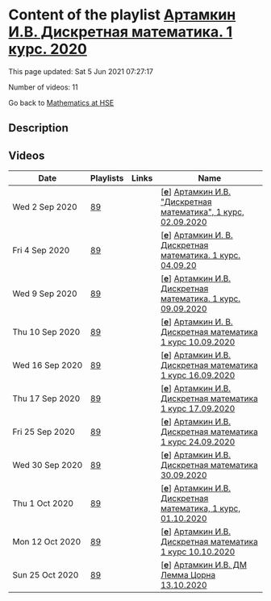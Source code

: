 # Content of the playlist [Артамкин И.В. Дискретная математика. 1 курс. 2020](https://youtube.com/playlist?list=PLq3E5oubNNoCpIToWmtH1h4WX-HwqEYzs)

This page updated: Sat 5 Jun 2021 07:27:17

Number of videos: 11

Go back to [Mathematics at HSE](./README.md)

## Description



## Videos

|Date|Playlists|Links|Name|
|---|---|---|---|
| Wed&nbsp;2&nbsp;Sep&nbsp;2020 | [89](./playlists/89.md "Артамкин И.В. Дискретная математика. 1 курс. 2020") |  | [[**e**](https://studio.youtube.com/video/r8YHvOV_TFE/edit)] [Артамкин И.В. "Дискретная математика", 1 курс, 02.09.2020](https://youtube.com/watch?v=r8YHvOV_TFE&list=PLq3E5oubNNoCpIToWmtH1h4WX-HwqEYzs "") |
| Fri&nbsp;4&nbsp;Sep&nbsp;2020 | [89](./playlists/89.md "Артамкин И.В. Дискретная математика. 1 курс. 2020") |  | [[**e**](https://studio.youtube.com/video/npO01dDt1_U/edit)] [Артамкин И. В.  Дискретная математика. 1 курс. 04.09.20](https://youtube.com/watch?v=npO01dDt1_U&list=PLq3E5oubNNoCpIToWmtH1h4WX-HwqEYzs "") |
| Wed&nbsp;9&nbsp;Sep&nbsp;2020 | [89](./playlists/89.md "Артамкин И.В. Дискретная математика. 1 курс. 2020") |  | [[**e**](https://studio.youtube.com/video/0W9xkYvMQEc/edit)] [Артамкин И.В. Дискретная математика. 1 курс. 09.09.2020](https://youtube.com/watch?v=0W9xkYvMQEc&list=PLq3E5oubNNoCpIToWmtH1h4WX-HwqEYzs "") |
| Thu&nbsp;10&nbsp;Sep&nbsp;2020 | [89](./playlists/89.md "Артамкин И.В. Дискретная математика. 1 курс. 2020") |  | [[**e**](https://studio.youtube.com/video/J4zUatlgYF8/edit)] [Артамкин И. В.  Дискретная математика 1 курс 10.09.2020](https://youtube.com/watch?v=J4zUatlgYF8&list=PLq3E5oubNNoCpIToWmtH1h4WX-HwqEYzs "") |
| Wed&nbsp;16&nbsp;Sep&nbsp;2020 | [89](./playlists/89.md "Артамкин И.В. Дискретная математика. 1 курс. 2020") |  | [[**e**](https://studio.youtube.com/video/CpokZcCAkF0/edit)] [Артамкин И.В. Дискретная математика 1 курс 16.09.2020](https://youtube.com/watch?v=CpokZcCAkF0&list=PLq3E5oubNNoCpIToWmtH1h4WX-HwqEYzs "") |
| Thu&nbsp;17&nbsp;Sep&nbsp;2020 | [89](./playlists/89.md "Артамкин И.В. Дискретная математика. 1 курс. 2020") |  | [[**e**](https://studio.youtube.com/video/KjCBIdzcM5c/edit)] [Артамкин И.В. Дискретная математика 1 курс 17.09.2020](https://youtube.com/watch?v=KjCBIdzcM5c&list=PLq3E5oubNNoCpIToWmtH1h4WX-HwqEYzs "") |
| Fri&nbsp;25&nbsp;Sep&nbsp;2020 | [89](./playlists/89.md "Артамкин И.В. Дискретная математика. 1 курс. 2020") |  | [[**e**](https://studio.youtube.com/video/kNWINxo5c5k/edit)] [Артамкин И.В. Дискретная математика 1 курс 24.09.2020](https://youtube.com/watch?v=kNWINxo5c5k&list=PLq3E5oubNNoCpIToWmtH1h4WX-HwqEYzs "") |
| Wed&nbsp;30&nbsp;Sep&nbsp;2020 | [89](./playlists/89.md "Артамкин И.В. Дискретная математика. 1 курс. 2020") |  | [[**e**](https://studio.youtube.com/video/pXizikghidk/edit)] [Артамкин И.В. Дискретная математика 30.09.2020](https://youtube.com/watch?v=pXizikghidk&list=PLq3E5oubNNoCpIToWmtH1h4WX-HwqEYzs "") |
| Thu&nbsp;1&nbsp;Oct&nbsp;2020 | [89](./playlists/89.md "Артамкин И.В. Дискретная математика. 1 курс. 2020") |  | [[**e**](https://studio.youtube.com/video/N2CCAhF4ZA8/edit)] [Артамкин И.В. Дискретная математика, 1 курс, 01.10.2020](https://youtube.com/watch?v=N2CCAhF4ZA8&list=PLq3E5oubNNoCpIToWmtH1h4WX-HwqEYzs "") |
| Mon&nbsp;12&nbsp;Oct&nbsp;2020 | [89](./playlists/89.md "Артамкин И.В. Дискретная математика. 1 курс. 2020") |  | [[**e**](https://studio.youtube.com/video/fJRZhvtO0mw/edit)] [Артамкин И.В. Дискретная математика 1 курс 10.10.2020](https://youtube.com/watch?v=fJRZhvtO0mw&list=PLq3E5oubNNoCpIToWmtH1h4WX-HwqEYzs "Аксиома выбора, теорема Цермело, лемма Цорна") |
| Sun&nbsp;25&nbsp;Oct&nbsp;2020 | [89](./playlists/89.md "Артамкин И.В. Дискретная математика. 1 курс. 2020") |  | [[**e**](https://studio.youtube.com/video/BxVuImwvVHs/edit)] [Артамкин И.В. ДМ Лемма Цорна  13.10.2020](https://youtube.com/watch?v=BxVuImwvVHs&list=PLq3E5oubNNoCpIToWmtH1h4WX-HwqEYzs "") |
